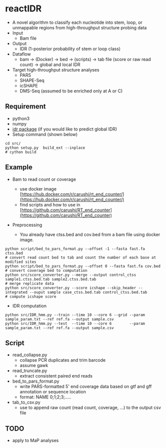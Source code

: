 # reactIDR
* A novel algorithm to classify each nucleotide into stem, loop, or unmappable regions from high-throughput structure probing data
* Input
	* Bam file
* Output
	* IDR (1-posterior probability of stem or loop class)
* Dataflow
	* bam -> (Docker) -> bed -> (scripts) -> tab file (score or raw read count) -> global and local IDR
* Target high-throughput structure analyses
	* PARS
	* SHAPE-Seq
	* icSHAPE
	* DMS-Seq (assumed to be enriched only at A or C)

## Requirement
* python3
* numpy
* [idr package](https://github.com/nboley/idr) (if you would like to predict global IDR)
* Setup command (shown below)

```
cd src/
python setup.py  build_ext --inplace
# cython build
```

## Example

* Bam to read count or coverage
	* use docker image [https://hub.docker.com/r/carushi/rt_end_counter/](https://hub.docker.com/r/carushi/rt_end_counter/)
	* find scripts and how to use in [https://github.com/carushi/RT_end_counter](https://github.com/carushi/RT_end_counter)


* Preprocessing
	* You already have ctss.bed and cov.bed from a bam file using docker image.
```
python script/bed_to_pars_format.py --offset -1 --fasta fast.fa ctss.bed
# convert read count bed to tab and count the number of each base at modified sites
python script/bed_to_pars_format.py --offset 0 --fasta fast.fa cov.bed
# convert coverage bed to computation
python src/score_converter.py --merge --output control_ctss sample1.ctss.bed.tab sample2.ctss.bed.tab
# merge replicate data
python src/score_converter.py --score icshape --skip_header --integrated --ouput sample case_ctss.bed.tab control_ctss.bed.tab
# compute icshape score
```

* IDR computation
```
python src/IDR_hmm.py --train --time 10 --core 6 --grid --param sample_param.txt --ref ref.fa --output sample.csv
python src/IDR_hmm.py --test  --time 10 --core 6        --param sample_param.txt --ref ref.fa --output sample.csv
```

## Script
* read_collapse.py
	* collapse PCR duplicates and trim barcode
	* assume gawk
* read_truncate.py
	* extract consistent paired end reads
* bed_to_pars_format.py
	* write PARS-formatted 5' end coverage data based on gtf and gff annotation or sequence location
	* format: NAME <tab> 0;1;2;3;.....
* tab_to_csv.py
	* use to append raw count (read count, coverage, ...) to the output csv file

## TODO
* apply to MaP analyses

